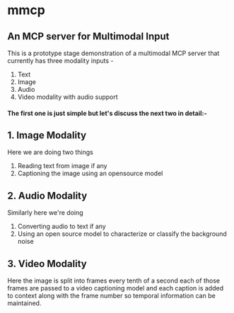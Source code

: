 # mmcp
## An MCP server for Multimodal Input

This is a prototype stage demonstration of a multimodal MCP server that currently has three modality inputs -
1. Text
2. Image
3. Audio
4. Video modality with audio support

#### The first one is just simple but let's discuss the next two in detail:-


## 1. Image Modality
Here we are doing two things
1. Reading text from image if any
2. Captioning the image using an opensource model


## 2. Audio Modality
Similarly here we're doing
1. Converting audio to text if any
2. Using an open source model to characterize or classify the background noise

## 3. Video Modality
Here the image is split into frames every tenth of a second each of those frames are passed to a video captioning model and each caption is added to context along with the frame number so temporal information can be maintained.
